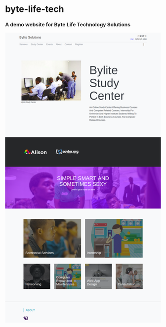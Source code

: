 # byte-life-tech
### A demo website for Byte Life Technology Solutions

![Preview would be shown here.](preview.png)
